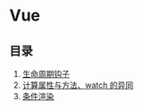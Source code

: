 # Vue

## 目录

1. [生命周期钩子](生命周期钩子.md)
2. [计算属性与方法、watch 的异同](计算属性与方法、watch%20的异同.md)
3. [条件渲染](条件渲染.md)
